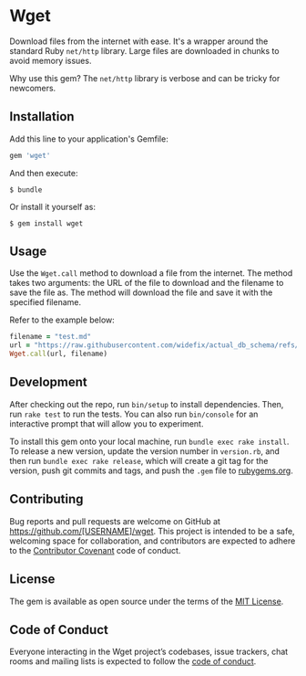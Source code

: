# Wget

Download files from the internet with ease. It's a wrapper around the standard Ruby `net/http` library. Large files are downloaded in chunks to avoid memory issues.

Why use this gem? The `net/http` library is verbose and can be tricky for newcomers.

## Installation

Add this line to your application's Gemfile:

```ruby
gem 'wget'
```

And then execute:

    $ bundle

Or install it yourself as:

    $ gem install wget

## Usage

Use the `Wget.call` method to download a file from the internet. The method takes two arguments: the URL of the file to download and the filename to save the file as. The method will download the file and save it with the specified filename.

Refer to the example below:

```ruby
filename = "test.md"
url = "https://raw.githubusercontent.com/widefix/actual_db_schema/refs/heads/main/README.md"
Wget.call(url, filename)
```

## Development

After checking out the repo, run `bin/setup` to install dependencies. Then, run `rake test` to run the tests. You can also run `bin/console` for an interactive prompt that will allow you to experiment.

To install this gem onto your local machine, run `bundle exec rake install`. To release a new version, update the version number in `version.rb`, and then run `bundle exec rake release`, which will create a git tag for the version, push git commits and tags, and push the `.gem` file to [rubygems.org](https://rubygems.org).

## Contributing

Bug reports and pull requests are welcome on GitHub at https://github.com/[USERNAME]/wget. This project is intended to be a safe, welcoming space for collaboration, and contributors are expected to adhere to the [Contributor Covenant](http://contributor-covenant.org) code of conduct.

## License

The gem is available as open source under the terms of the [MIT License](https://opensource.org/licenses/MIT).

## Code of Conduct

Everyone interacting in the Wget project’s codebases, issue trackers, chat rooms and mailing lists is expected to follow the [code of conduct](https://github.com/[USERNAME]/wget/blob/master/CODE_OF_CONDUCT.md).
